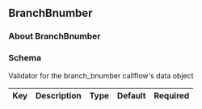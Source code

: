 ## BranchBnumber

### About BranchBnumber

### Schema

Validator for the branch_bnumber callflow's data object

Key | Description | Type | Default | Required
--- | ----------- | ---- | ------- | --------
